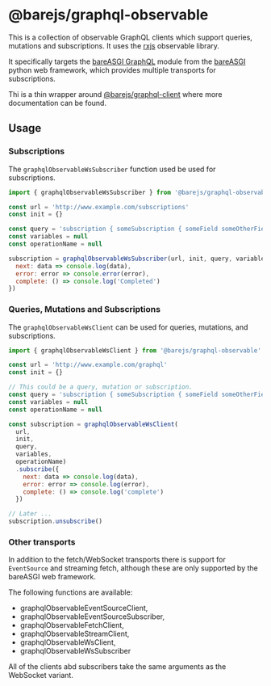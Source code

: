 # @barejs/graphql-observable

This is a collection of observable GraphQL clients which support queries, mutations and subscriptions.
It uses the
[rxjs](https://rxjs-dev.firebaseapp.com/) 
observable library.

It specifically targets the 
[bareASGI GraphQL](https://github.com/rob-blackbourn/bareASGI-graphql-next)
module from the
[bareASGI](https://github.com/rob-blackbourn/bareASGI)
python web framework, which provides multiple transports for subscriptions.

Thi is a thin wrapper around
[@barejs/graphql-client](https://github.com/rob-blackbourn/barejs-graphql-client)
where more documentation can be found.

## Usage

### Subscriptions

The `graphqlObservableWsSubscriber` function used be used for subscriptions.

```js
import { graphqlObservableWsSubscriber } from '@barejs/graphql-observable'

const url = 'http://www.example.com/subscriptions'
const init = {}

const query = 'subscription { someSubscription { someField someOtherField } }'
const variables = null
const operationName = null

subscription = graphqlObservableWsSubscriber(url, init, query, variables, operationName).subscribe({
  next: data => console.log(data),
  error: error => console.error(error),
  complete: () => console.log('Completed')
})
```

### Queries, Mutations and Subscriptions

The `graphqlObservableWsClient` can be used for queries, mutations, and subscriptions.

```js
import { graphqlObservableWsClient } from '@barejs/graphql-observable'

const url = 'http://www.example.com/graphql'
const init = {}

// This could be a query, mutation or subscription.
const query = 'subscription { someSubscription { someField someOtherField } }'
const variables = null
const operationName = null

const subscription = graphqlObservableWsClient(
  url,
  init,
  query,
  variables,
  operationName)
  .subscribe({
    next: data => console.log(data),
    error: error => console.log(error),
    complete: () => console.log('complete')
  })

// Later ...
subscription.unsubscribe()
```

### Other transports

In addition to the fetch/WebSocket transports there is support for `EventSource` and streaming fetch, although these are only supported by the bareASGI web framework.

The following functions are available:

*  graphqlObservableEventSourceClient,
*  graphqlObservableEventSourceSubscriber,
*  graphqlObservableFetchClient,
*  graphqlObservableStreamClient,
*  graphqlObservableWsClient,
*  graphqlObservableWsSubscriber

All of the clients abd subscribers take the same arguments as the WebSocket variant.
